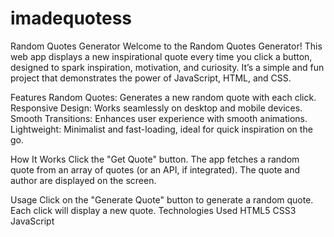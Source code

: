 # imadequotess


Random Quotes Generator
Welcome to the Random Quotes Generator! This web app displays a new inspirational quote every time you click a button, designed to spark inspiration, motivation, and curiosity. It’s a simple and fun project that demonstrates the power of JavaScript, HTML, and CSS.

Features
Random Quotes: Generates a new random quote with each click.
Responsive Design: Works seamlessly on desktop and mobile devices.
Smooth Transitions: Enhances user experience with smooth animations.
Lightweight: Minimalist and fast-loading, ideal for quick inspiration on the go.


How It Works
Click the "Get Quote" button.
The app fetches a random quote from an array of quotes (or an API, if integrated).
The quote and author are displayed on the screen.



Usage
Click on the "Generate Quote" button to generate a random quote.
Each click will display a new quote.
Technologies Used
HTML5
CSS3
JavaScript